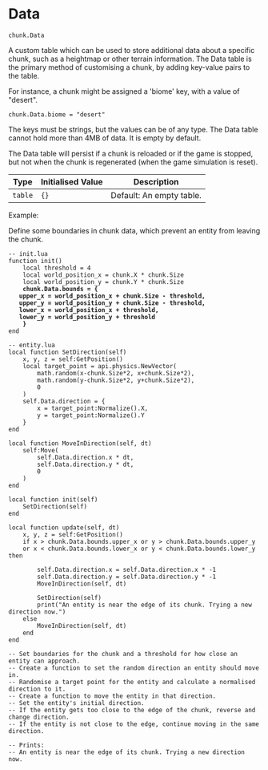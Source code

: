 # Data

`chunk.Data`

A custom table which can be used to store additional data about a specific chunk, such as a heightmap or other terrain information. The Data table is the primary method of customising a chunk, by adding key-value pairs to the table.&#x20;

For instance, a chunk might be assigned a 'biome' key, with a value of "desert".

`chunk.Data.biome = "desert"`&#x20;

The keys must be strings, but the values can be of any type. The Data table cannot hold more than 4MB of data. It is empty by default.

The Data table will persist if a chunk is reloaded or if the game is stopped, but not when the chunk is regenerated (when the game simulation is reset).



| Type    | Initialised Value | Description              |
| ------- | ----------------- | ------------------------ |
| `table` | `{}`              | Default: An empty table. |



Example:

Define some boundaries in chunk data, which prevent an entity from leaving the chunk.

<pre class="language-lua"><code class="lang-lua">-- init.lua
function init()
    local threshold = 4    
    local world_position_x = chunk.X * chunk.Size
    local world_position_y = chunk.Y * chunk.Size
<strong>    chunk.Data.bounds = {
</strong><strong>	upper_x = world_position_x + chunk.Size - threshold, 
</strong><strong>	upper_y = world_position_y + chunk.Size - threshold, 
</strong><strong>	lower_x = world_position_x + threshold,
</strong><strong>	lower_y = world_position_y + threshold
</strong><strong>    }
</strong>end

-- entity.lua
local function SetDirection(self)
    x, y, z = self:GetPosition()
    local target_point = api.physics.NewVector(
        math.random(x-chunk.Size*2, x+chunk.Size*2),
        math.random(y-chunk.Size*2, y+chunk.Size*2),
        0
    )
    self.Data.direction = {
        x = target_point:Normalize().X,
        y = target_point:Normalize().Y
    }
end

local function MoveInDirection(self, dt)
    self:Move(
        self.Data.direction.x * dt, 
        self.Data.direction.y * dt, 
        0
    )
end

local function init(self)
    SetDirection(self)
end

local function update(self, dt)
    x, y, z = self:GetPosition()
    if x > chunk.Data.bounds.upper_x or y > chunk.Data.bounds.upper_y
    or x &#x3C; chunk.Data.bounds.lower_x or y &#x3C; chunk.Data.bounds.lower_y then
        
        self.Data.direction.x = self.Data.direction.x * -1
        self.Data.direction.y = self.Data.direction.y * -1
        MoveInDirection(self, dt)
        
        SetDirection(self)
        print("An entity is near the edge of its chunk. Trying a new direction now.")
    else
        MoveInDirection(self, dt)
    end
end

-- Set boundaries for the chunk and a threshold for how close an entity can approach.
-- Create a function to set the random direction an entity should move in.
-- Randomise a target point for the entity and calculate a normalised direction to it.
-- Create a function to move the entity in that direction.
-- Set the entity's initial direction.
-- If the entity gets too close to the edge of the chunk, reverse and change direction.
-- If the entity is not close to the edge, continue moving in the same direction.

-- Prints:
-- An entity is near the edge of its chunk. Trying a new direction now.
</code></pre>
